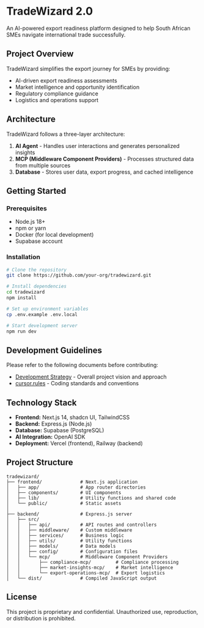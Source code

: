 # TradeWizard 2.0

An AI-powered export readiness platform designed to help South African SMEs navigate international trade successfully.

## Project Overview

TradeWizard simplifies the export journey for SMEs by providing:

- AI-driven export readiness assessments
- Market intelligence and opportunity identification
- Regulatory compliance guidance
- Logistics and operations support

## Architecture

TradeWizard follows a three-layer architecture:

1. **AI Agent** - Handles user interactions and generates personalized insights
2. **MCP (Middleware Component Providers)** - Processes structured data from multiple sources
3. **Database** - Stores user data, export progress, and cached intelligence

## Getting Started

### Prerequisites

- Node.js 18+
- npm or yarn
- Docker (for local development)
- Supabase account

### Installation

```bash
# Clone the repository
git clone https://github.com/your-org/tradewizard.git

# Install dependencies
cd tradewizard
npm install

# Set up environment variables
cp .env.example .env.local

# Start development server
npm run dev
```

## Development Guidelines

Please refer to the following documents before contributing:

- [Development Strategy](./Development_Strategy.md) - Overall project vision and approach
- [cursor.rules](./cursor.rules) - Coding standards and conventions

## Technology Stack

- **Frontend:** Next.js 14, shadcn UI, TailwindCSS
- **Backend:** Express.js (Node.js)
- **Database:** Supabase (PostgreSQL)
- **AI Integration:** OpenAI SDK
- **Deployment:** Vercel (frontend), Railway (backend)

## Project Structure

```
tradewizard/
├── frontend/              # Next.js application
│   ├── app/               # App router directories
│   ├── components/        # UI components
│   ├── lib/               # Utility functions and shared code
│   └── public/            # Static assets
│
├── backend/               # Express.js server
│   ├── src/
│   │   ├── api/           # API routes and controllers
│   │   ├── middleware/    # Custom middleware
│   │   ├── services/      # Business logic
│   │   ├── utils/         # Utility functions
│   │   ├── models/        # Data models
│   │   ├── config/        # Configuration files
│   │   └── mcp/           # Middleware Component Providers
│   │       ├── compliance-mcp/         # Compliance processing
│   │       ├── market-insights-mcp/    # Market intelligence
│   │       └── export-operations-mcp/  # Export logistics
│   └── dist/              # Compiled JavaScript output
```

## License

This project is proprietary and confidential. Unauthorized use, reproduction, or distribution is prohibited.

